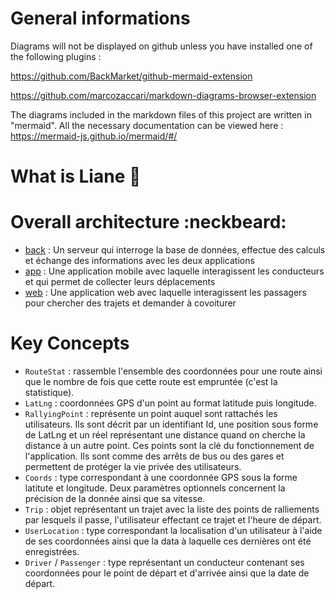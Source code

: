 # General informations
Diagrams will not be displayed on github unless you have installed one of the following plugins : 

https://github.com/BackMarket/github-mermaid-extension

https://github.com/marcozaccari/markdown-diagrams-browser-extension

The diagrams included in the markdown files of this project are written in "mermaid". All the necessary documentation can be viewed here : 
https://mermaid-js.github.io/mermaid/#/



# What is Liane :seedling:

# Overall architecture :neckbeard:

- [back](back/README.md) : Un serveur qui interroge la base de données, effectue des calculs et échange des informations avec les deux applications
- [app](app/README.md) : Une application mobile avec laquelle interagissent les conducteurs et qui permet de collecter leurs déplacements
- [web](web/README.md) : Une application web avec laquelle interagissent les passagers pour chercher des trajets et demander à covoiturer

# Key Concepts

- `RouteStat` : rassemble l'ensemble des coordonnées pour une route ainsi que le nombre de fois que cette route est empruntée (c'est la statistique).
- `LatLng` : coordonnées GPS d'un point au format latitude puis longitude.
- `RallyingPoint` : représente un point auquel sont rattachés les utilisateurs. Ils sont décrit par un identifiant Id, une position sous forme de LatLng et un réel représentant une distance quand on cherche la distance à un autre point. Ces points sont la clé du fonctionnement de l'application. Ils sont comme des arrêts de bus ou des gares et permettent de protéger la vie privée des utilisateurs.
- `Coords` : type correspondant à une coordonnée GPS sous la forme latitute et longitude. Deux paramètres optionnels concernent la précision de la donnée ainsi que sa vitesse.
- `Trip` : objet représentant un trajet avec la liste des points de ralliements par lesquels il passe, l'utilisateur effectant ce trajet et l'heure de départ.
- `UserLocation` : type correspondant la localisation d'un utilisateur à l'aide de ses coordonnées ainsi que la data à laquelle ces dernières ont été enregistrées.
- `Driver` / `Passenger` : type représentant un conducteur contenant ses coordonnées pour le point de départ et d'arrivée ainsi que la date de départ.
